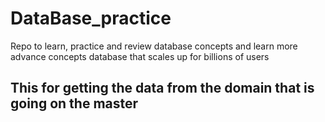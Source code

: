 # DataBase_practice

Repo to learn, practice and review database concepts and learn more advance concepts database that scales up for billions of users

## This for getting the data from the domain that is going on the master
